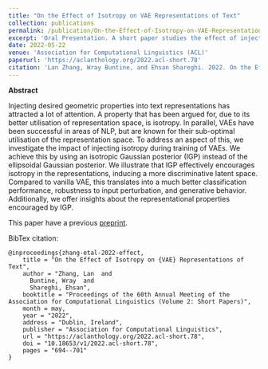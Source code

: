 ```yaml
---
title: "On the Effect of Isotropy on VAE Representations of Text"
collection: publications
permalink: /publication/On-the-Effect-of-Isotropy-on-VAE-Representations-of-Text
excerpt: 'Oral Presentation. A short paper studies the effect of injecting isotropy into the representation of VAEs.'
date: 2022-05-22
venue: 'Association for Computational Linguistics (ACL)'
paperurl: 'https://aclanthology.org/2022.acl-short.78'
citation: 'Lan Zhang, Wray Buntine, and Ehsan Shareghi. 2022. On the Effect of Isotropy on VAE Representations of Text. In Proceedings of the 60th Annual Meeting of the Association for Computational Linguistics (Volume 2: Short Papers), pages 694–701, Dublin, Ireland. Association for Computational Linguistics.'
---
```


**Abstract**

Injecting desired geometric properties into text representations has attracted a lot of attention. A property that has been argued for, due to its better utilisation of representation space, is isotropy. In parallel, VAEs have been successful in areas of NLP, but are known for their sub-optimal utilisation of the representation space. To address an aspect of this, we investigate the impact of injecting isotropy during training of VAEs. We achieve this by using an isotropic Gaussian posterior (IGP) instead of the ellipsoidal Gaussian posterior. We illustrate that IGP effectively encourages isotropy in the representations, inducing a more discriminative latent space. Compared to vanilla VAE, this translates into a much better classification performance, robustness to input perturbation, and generative behavior. Additionally, we offer insights about the representational properties encouraged by IGP.

This paper have a previous [preprint](https://arxiv.org/abs/2110.07383).

BibTex citation:
```
@inproceedings{zhang-etal-2022-effect,
    title = "On the Effect of Isotropy on {VAE} Representations of Text",
    author = "Zhang, Lan  and
      Buntine, Wray  and
      Shareghi, Ehsan",
    booktitle = "Proceedings of the 60th Annual Meeting of the Association for Computational Linguistics (Volume 2: Short Papers)",
    month = may,
    year = "2022",
    address = "Dublin, Ireland",
    publisher = "Association for Computational Linguistics",
    url = "https://aclanthology.org/2022.acl-short.78",
    doi = "10.18653/v1/2022.acl-short.78",
    pages = "694--701"
}
```

